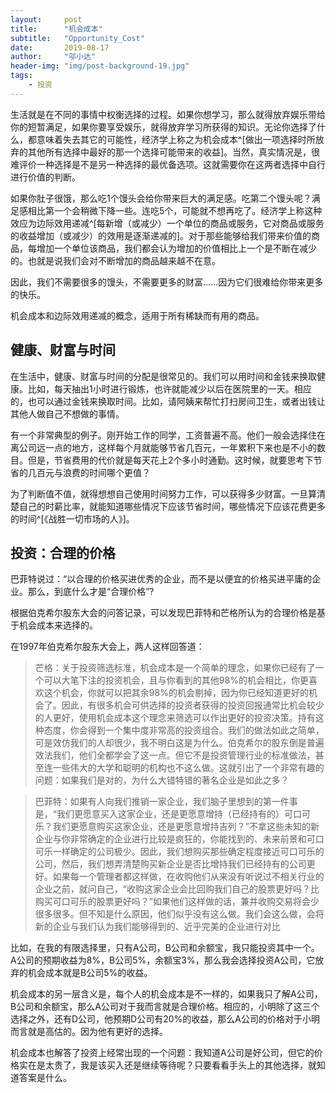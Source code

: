 ```yaml
---
layout:     post
title:      "机会成本"
subtitle:   "Opportunity_Cost"
date:       2019-08-17
author:     "邬小达"
header-img: "img/post-background-19.jpg"
tags:
    - 投资
---
```


生活就是在不同的事情中权衡选择的过程。如果你想学习，那么就得放弃娱乐带给你的短暂满足，如果你要享受娱乐，就得放弃学习所获得的知识。无论你选择了什么，都意味着失去其它的可能性，经济学上称之为机会成本^[做出一项选择时所放弃的其他所有选择中最好的那一个选择可能带来的收益]。当然，真实情况是，很难评价一种选择是不是另一种选择的最优备选项。这就需要你在这两者选择中自行进行价值的判断。

如果你肚子很饿，那么吃1个馒头会给你带来巨大的满足感。吃第二个馒头呢？满足感相比第一个会稍微下降一些。连吃5个，可能就不想再吃了。经济学上称这种效应为边际效用递减^[每新增（或减少）一个单位的商品或服务，它对商品或服务的收益增加（或减少）的效用是逐渐递减的]。对于那些能够给我们带来价值的商品，每增加一个单位该商品，我们都会认为增加的价值相比上一个是不断在减少的。也就是说我们会对不断增加的商品越来越不在意。

因此，我们不需要很多的馒头，不需要更多的财富......因为它们很难给你带来更多的快乐。

机会成本和边际效用递减的概念，适用于所有稀缺而有用的商品。

## 健康、财富与时间

在生活中，健康、财富与时间的分配是很常见的。我们可以用时间和金钱来换取健康。比如，每天抽出1小时进行锻炼，也许就能减少以后在医院里的一天。相应的，也可以通过金钱来换取时间。比如，请阿姨来帮忙打扫房间卫生，或者出钱让其他人做自己不想做的事情。

有一个非常典型的例子。刚开始工作的同学，工资普遍不高。他们一般会选择住在离公司远一点的地方，这样每个月就能够节省几百元，一年累积下来也是不小的数目。但是，节省费用的代价就是每天花上2个多小时通勤。这时候，就要思考下节省的几百元与浪费的时间哪个更值？

为了判断值不值，就得想想自己使用时间努力工作，可以获得多少财富。一旦算清楚自己的时薪比率，就能知道哪些情况下应该节省时间，哪些情况下应该花费更多的时间^[《战胜一切市场的人》]。

## 投资：合理的价格

巴菲特说过：“以合理的价格买进优秀的企业，而不是以便宜的价格买进平庸的企业。那么，到底什么才是“合理价格”?

根据伯克希尔股东大会的问答记录，可以发现巴菲特和芒格所认为的合理价格是基于机会成本来选择的。

在1997年伯克希尔股东大会上，两人这样回答道：

>芒格：关于投资筛选标准，机会成本是一个简单的理念，如果你已经有了一个可以大笔下注的投资机会，且与你看到的其他98%的机会相比，你更喜欢这个机会，你就可以把其余98%的机会剔掉，因为你已经知道更好的机会了。因此，有很多机会可供选择的投资者获得的投资回报通常比机会较少的人更好，使用机会成本这个理念来筛选可以作出更好的投资决策。持有这种态度，你会得到一个集中度非常高的投资组合。我们的做法如此之简单，可是效仿我们的人却很少，我不明白这是为什么。伯克希尔的股东倒是普遍效法我们，他们全都学会了这一点。但它不是投资管理行业的标准做法，甚至连一些伟大的大学和聪明的机构也不这么做。这就引出了一个非常有趣的问题：如果我们是对的，为什么大错特错的著名企业是如此之多？

>巴菲特：如果有人向我们推销一家企业，我们脑子里想到的第一件事是，“我们更愿意买入这家企业，还是更愿意增持（已经持有的）可口可乐？我们更愿意购买这家企业，还是更愿意增持吉列？”不拿这些未知的新企业与你非常确定的企业进行比较是疯狂的，你能找到的、未来前景和可口可乐一样确定的公司极少。因此，我们想购买那些确定程度接近可口可乐的公司，然后，我们想弄清楚购买新企业是否比增持我们已经持有的公司更好。如果每一个管理者都这样做，在收购他们从来没有听说过不相关行业的企业之前，就问自己，“收购这家企业会比回购我们自己的股票更好吗？比购买可口可乐的股票更好吗？”如果他们这样做的话，兼并收购交易将会少很多很多。但不知是什么原因，他们似乎没有这么做。我们会这么做，会将新的企业与我们认为我们能够得到的、近乎完美的企业进行对比

比如，在我的有限选择里，只有A公司，B公司和余额宝，我只能投资其中一个。A公司的预期收益为8%，B公司5%，余额宝3%，那么我会选择投资A公司，它放弃的机会成本就是B公司5%的收益。

机会成本的另一层含义是，每个人的机会成本是不一样的，如果我只了解A公司，B公司和余额宝，那么A公司对于我而言就是合理价格。相应的，小明除了这三个选择之外，还有D公司，他预期D公司有20%的收益，那么A公司的价格对于小明而言就是高估的。因为他有更好的选择。

机会成本也解答了投资上经常出现的一个问题：我知道A公司是好公司，但它的价格实在是太贵了，我是该买入还是继续等待呢？只要看看手头上的其他选择，就知道答案是什么。
